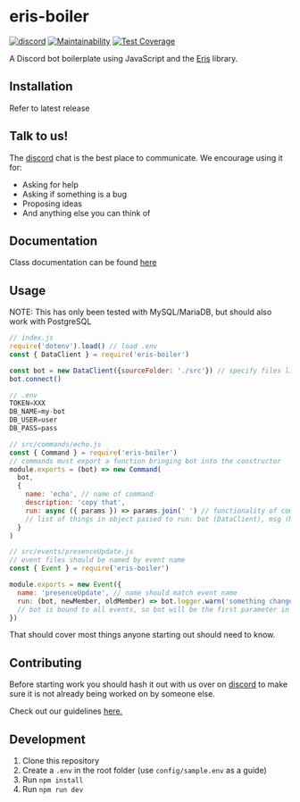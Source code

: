 # eris-boiler

[![discord](https://img.shields.io/badge/-chat%20on%20discord-b.svg?colorA=697ec4&colorB=7289da&logo=discord)](https://discordapp.com/invite/4SkAduM)
[![Maintainability](https://api.codeclimate.com/v1/badges/586014eefb135a4c51a1/maintainability)](https://codeclimate.com/github/alex-taxiera/eris-boiler/maintainability)
[![Test Coverage](https://api.codeclimate.com/v1/badges/586014eefb135a4c51a1/test_coverage)](https://codeclimate.com/github/alex-taxiera/eris-boiler/test_coverage)

A Discord bot boilerplate using JavaScript and the [Eris](https://abal.moe/Eris/) library.

## Installation
Refer to latest release

## Talk to us!
The [discord](https://discordapp.com/invite/4SkAduM) chat is the best place to communicate. We encourage using it for:
- Asking for help
- Asking if something is a bug
- Proposing ideas
- And anything else you can think of

## Documentation
Class documentation can be found [here](https://alex-taxiera.github.io/eris-boiler/)


## Usage
NOTE: This has only been tested with MySQL/MariaDB, but should also work with PostgreSQL
```js
// index.js
require('dotenv').load() // load .env
const { DataClient } = require('eris-boiler')

const bot = new DataClient({sourceFolder: './src'}) // specify files live in ./src
bot.connect()
```
```js
// .env
TOKEN=XXX
DB_NAME=my-bot
DB_USER=user
DB_PASS=pass
```
```js
// src/commands/echo.js
const { Command } = require('eris-boiler')
// commands must export a function bringing bot into the constructor
module.exports = (bot) => new Command(
  bot,
  {
    name: 'echo', // name of command
    description: 'copy that',
    run: async ({ params }) => params.join(' ') // functionality of command
    // list of things in object passed to run: bot (DataClient), msg (Message), params (String[])
  }
)
```
```js
// src/events/presenceUpdate.js
// event files should be named by event name
const { Event } = require('eris-boiler')

module.exports = new Event({
  name: 'presenceUpdate', // name should match event name
  run: (bot, newMember, oldMember) => bot.logger.warn('something changed')
  // bot is bound to all events, so bot will be the first parameter in addition to any parameters passed in from Eris
})
```
That should cover most things anyone starting out should need to know.

## Contributing
Before starting work you should hash it out with us over on [discord](https://discordapp.com/invite/4SkAduM) to make sure it is not already being worked on by someone else.

Check out our guidelines [here.](/CONTRIBUTING.md)

## Development
1. Clone this repository
2. Create a `.env` in the root folder (use `config/sample.env` as a guide)
3. Run `npm install`
4. Run `npm run dev`
